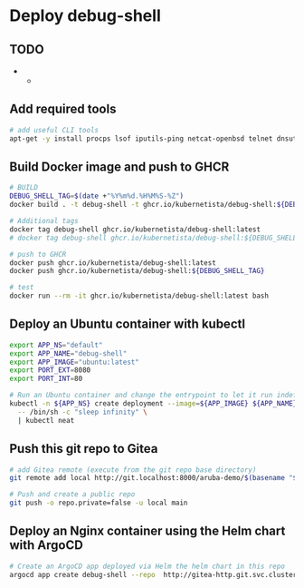 # Deploy debug-shell

## TODO

- -

## Add required tools

```sh
# add useful CLI tools
apt-get -y install procps lsof iputils-ping netcat-openbsd telnet dnsutils iproute2
```

## Build Docker image and push to GHCR

```sh
# BUILD
DEBUG_SHELL_TAG=$(date +"%Y%m%d.%H%M%S-%Z")
docker build . -t debug-shell -t ghcr.io/kubernetista/debug-shell:${DEBUG_SHELL_TAG}

# Additional tags
docker tag debug-shell ghcr.io/kubernetista/debug-shell:latest
# docker tag debug-shell ghcr.io/kubernetista/debug-shell:${DEBUG_SHELL_TAG}

# push to GHCR
docker push ghcr.io/kubernetista/debug-shell:latest
docker push ghcr.io/kubernetista/debug-shell:${DEBUG_SHELL_TAG}

# test
docker run --rm -it ghcr.io/kubernetista/debug-shell:latest bash

```

## Deploy an Ubuntu container with kubectl

```sh
export APP_NS="default"
export APP_NAME="debug-shell"
export APP_IMAGE="ubuntu:latest"
export PORT_EXT=8080
export PORT_INT=80

# Run an Ubuntu container and change the entrypoint to let it run indefinitely
kubectl -n ${APP_NS} create deployment --image=${APP_IMAGE} ${APP_NAME} --port=${PORT_INT} -o yaml --dry-run=client \
  -- /bin/sh -c "sleep infinity" \
  | kubectl neat
```

## Push this git repo to Gitea

```sh
# add Gitea remote (execute from the git repo base directory)
git remote add local http://git.localhost:8000/aruba-demo/$(basename "${PWD}").git

# Push and create a public repo
git push -o repo.private=false -u local main
```

## Deploy an Nginx container using the Helm chart with ArgoCD

```sh
# Create an ArgoCD app deployed via Helm the helm chart in this repo
argocd app create debug-shell --repo  http://gitea-http.git.svc.cluster.local:3000/aruba-demo/debug-shell.git --path debug-shell --dest-server https://kubernetes.default.svc --dest-namespace default --sync-policy auto --upsert --values ../values.yaml
```
